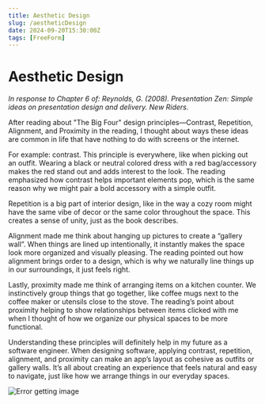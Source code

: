 ```yaml
---
title: Aesthetic Design
slug: /aestheticDesign
date: 2024-09-20T15:30:00Z
tags: [FreeForm]
---
```


# Aesthetic Design
*In response to Chapter 6 of: Reynolds, G. (2008). *Presentation Zen: Simple ideas on presentation design and delivery*. New Riders.*

After reading about "The Big Four" design principles—Contrast, Repetition, Alignment, and Proximity in the reading, I thought about ways these ideas are common in life that have nothing to do with screens or the internet.

For example: contrast. This principle is everywhere, like when picking out an outfit. Wearing a black or neutral colored dress with a red bag/accessory makes the red stand out and adds interest to the look. The reading emphasized how contrast helps important elements pop, which is the same reason why we might pair a bold accessory with a simple outfit. 

Repetition is a big part of interior design, like in the way a cozy room might have the same vibe of decor or the same color throughout the space. This creates a sense of unity, just as the book describes. 

Alignment made me think about hanging up pictures to create a “gallery wall”. When things are lined up intentionally, it instantly makes the space look more organized and visually pleasing. The reading pointed out how alignment brings order to a design, which is why we naturally line things up in our surroundings, it just feels right.

Lastly, proximity made me think of arranging items on a kitchen counter. We instinctively group things that go together, like coffee mugs next to the coffee maker or utensils close to the stove. The reading’s point about proximity helping to show relationships between items clicked with me when I thought of how we organize our physical spaces to be more functional.

Understanding these principles will definitely help in my future as a software engineer. When designing software, applying contrast, repetition, alignment, and proximity can make an app’s layout as cohesive as outfits or gallery walls. It’s all about creating an experience that feels natural and easy to navigate, just like how we arrange things in our everyday spaces.

![Error getting image](/img/redBag.jpeg)
